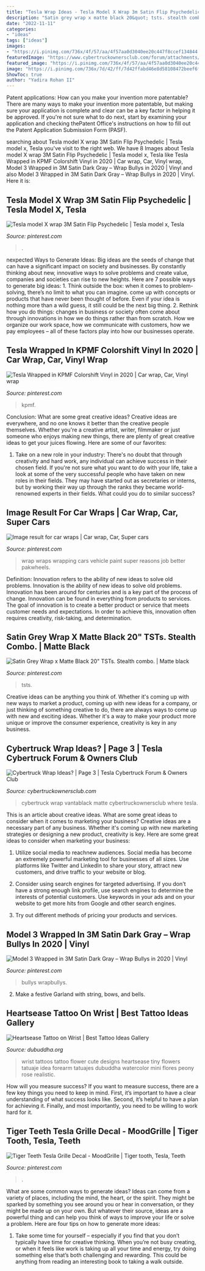 ```yaml
---
title: "Tesla Wrap Ideas - Tesla Model X Wrap 3m Satin Flip Psychedelic"
description: "Satin grey wrap x matte black 20&quot; tsts. stealth combo."
date: "2022-11-11"
categories:
- "ideas"
tags: ["ideas"]
images:
- "https://i.pinimg.com/736x/4f/57/aa/4f57aa0d3040ee20c447f8ccef134844.jpg"
featuredImage: "https://www.cybertruckownersclub.com/forum/attachments/matte-black-satin-black-cybertruck-jpg.1554/"
featured_image: "https://i.pinimg.com/736x/4f/57/aa/4f57aa0d3040ee20c447f8ccef134844.jpg"
image: "https://i.pinimg.com/736x/7d/42/ff/7d42ffabd46e8d58108472beef6f025f.jpg"
ShowToc: true
author: "Yadira Rohan II"
---
```



Patent applications: How can you make your invention more patentable?
There are many ways to make your invention more patentable, but making sure your application is complete and clear can be a key factor in helping it be approved. If you're not sure what to do next, start by examining your application and checking thePatent Office's instructions on how to fill out the Patent Application Submission Form (PASF).

	

		
searching about Tesla model X wrap 3M Satin Flip Psychedelic | Tesla model x, Tesla you've visit to the right web. We have 8 Images about Tesla model X wrap 3M Satin Flip Psychedelic | Tesla model x, Tesla like Tesla Wrapped in KPMF Colorshift Vinyl in 2020 | Car wrap, Car, Vinyl wrap, Model 3 Wrapped in 3M Satin Dark Gray – Wrap Bullys in 2020 | Vinyl and also Model 3 Wrapped in 3M Satin Dark Gray – Wrap Bullys in 2020 | Vinyl. Here it is:
		
    
## Tesla Model X Wrap 3M Satin Flip Psychedelic | Tesla Model X, Tesla

<img loading=lazy src="https://i.pinimg.com/originals/bc/82/9c/bc829c277fc4acf748ab01db6c8871b1.jpg" onerror="this.onerror=null;this.src='https://tse1.mm.bing.net/th?id=OIP.cTloCxnL8hx67aY0ys00fAHaFj&amp;pid=15.1';" alt="Tesla model X wrap 3M Satin Flip Psychedelic | Tesla model x, Tesla">

_Source: pinterest.com_

>. 

	

nexpected Ways to Generate Ideas:
Big ideas are the seeds of change that can have a significant impact on society and businesses. By constantly thinking about new, innovative ways to solve problems and create value, companies and societies can rise to new heights. Here are 7 possible ways to generate big ideas: 1. Think outside the box: when it comes to problem-solving, there’s no limit to what you can imagine. come up with concepts or products that have never been thought of before. Even if your idea is nothing more than a wild guess, it still could be the next big thing. 2. Rethink how you do things: changes in business or society often come about through innovations in how we do things rather than from scratch. How we organize our work space, how we communicate with customers, how we pay employees – all of these factors play into how our businesses operate.

    
## Tesla Wrapped In KPMF Colorshift Vinyl In 2020 | Car Wrap, Car, Vinyl Wrap

<img loading=lazy src="https://i.pinimg.com/736x/88/78/fd/8878fd9ce7098ae1c522e9e782426e13.jpg" onerror="this.onerror=null;this.src='https://tse4.mm.bing.net/th?id=OIP.mwLYXAVj_wJXTHoBxFH8NgHaFj&amp;pid=15.1';" alt="Tesla Wrapped in KPMF Colorshift Vinyl in 2020 | Car wrap, Car, Vinyl wrap">

_Source: pinterest.com_

>kpmf. 

	

Conclusion: What are some great creative ideas?
Creative ideas are everywhere, and no one knows it better than the creative people themselves. Whether you're a creative artist, writer, filmmaker or just someone who enjoys making new things, there are plenty of great creative ideas to get your juices flowing. Here are some of our favorites: 
1. Take on a new role in your industry: There's no doubt that through creativity and hard work, any individual can achieve success in their chosen field. If you're not sure what you want to do with your life, take a look at some of the very successful people who have taken on new roles in their fields. They may have started out as secretaries or interns, but by working their way up through the ranks they became world-renowned experts in their fields. What could you do to similar success? 


    
## Image Result For Car Wraps | Car Wrap, Car, Super Cars

<img loading=lazy src="https://i.pinimg.com/736x/7d/42/ff/7d42ffabd46e8d58108472beef6f025f.jpg" onerror="this.onerror=null;this.src='https://tse1.mm.bing.net/th?id=OIP.7bgwh-gIXVz7offrKLIHvwHaD4&amp;pid=15.1';" alt="Image result for car wraps | Car wrap, Car, Super cars">

_Source: pinterest.com_

>wrap wraps wrapping cars vehicle paint super reasons job better pakwheels. 

	

Definition: Innovation refers to the ability of new ideas to solve old problems.
Innovation is the ability of new ideas to solve old problems. Innovation has been around for centuries and is a key part of the process of change. Innovation can be found in everything from products to services. The goal of innovation is to create a better product or service that meets customer needs and expectations. In order to achieve this, innovation often requires creativity, risk-taking, and determination.

    
## Satin Grey Wrap X Matte Black 20&quot; TSTs. Stealth Combo. | Matte Black

<img loading=lazy src="https://i.pinimg.com/originals/7c/ec/d7/7cecd798f4d48231e7c9be258b41a079.jpg" onerror="this.onerror=null;this.src='https://tse1.mm.bing.net/th?id=OIP.vFyMemlLg-xGNc-klNeLzgHaFm&amp;pid=15.1';" alt="Satin Grey Wrap x Matte Black 20&quot; TSTs. Stealth combo. | Matte black">

_Source: pinterest.com_

>tsts. 

	

Creative ideas can be anything you think of. Whether it's coming up with new ways to market a product, coming up with new ideas for a company, or just thinking of something creative to do, there are always ways to come up with new and exciting ideas. Whether it's a way to make your product more unique or improve the consumer experience, creativity is key in any business.

    
## Cybertruck Wrap Ideas? | Page 3 | Tesla Cybertruck Forum &amp; Owners Club

<img loading=lazy src="https://www.cybertruckownersclub.com/forum/attachments/matte-black-satin-black-cybertruck-jpg.1554/" onerror="this.onerror=null;this.src='https://tse1.mm.bing.net/th?id=OIP.iV0avaUTnrNZe9lSz6gRFwAAAA&amp;pid=15.1';" alt="Cybertruck Wrap Ideas? | Page 3 | Tesla Cybertruck Forum &amp; Owners Club">

_Source: cybertruckownersclub.com_

>cybertruck wrap vantablack matte cybertruckownersclub where tesla. 

	

This is an article about creative ideas. What are some great ideas to consider when it comes to marketing your business?
Creative ideas are a necessary part of any business. Whether it's coming up with new marketing strategies or designing a new product, creativity is key. Here are some great ideas to consider when marketing your business: 
1. Utilize social media to reachnew audiences. Social media has become an extremely powerful marketing tool for businesses of all sizes. Use platforms like Twitter and LinkedIn to share your story, attract new customers, and drive traffic to your website or blog. 

2. Consider using search engines for targeted advertising. If you don't have a strong enough link profile, use search engines to determine the interests of potential customers. Use keywords in your ads and on your website to get more hits from Google and other search engines. 

3. Try out different methods of pricing your products and services.

    
## Model 3 Wrapped In 3M Satin Dark Gray – Wrap Bullys In 2020 | Vinyl

<img loading=lazy src="https://i.pinimg.com/736x/4f/57/aa/4f57aa0d3040ee20c447f8ccef134844.jpg" onerror="this.onerror=null;this.src='https://tse2.mm.bing.net/th?id=OIP.AuBK5ZUAr135NCu04X1tXQHaE8&amp;pid=15.1';" alt="Model 3 Wrapped in 3M Satin Dark Gray – Wrap Bullys in 2020 | Vinyl">

_Source: pinterest.com_

>bullys wrapbullys. 

	

2. Make a festive Garland with string, bows, and bells.

    
## Heartsease Tattoo On Wrist | Best Tattoo Ideas Gallery

<img loading=lazy src="http://www.dubuddha.org/wp-content/uploads/2015/12/Heartsease-Tattoo-on-Wrist-by-Alisa-Tesla.jpg" onerror="this.onerror=null;this.src='https://tse3.mm.bing.net/th?id=OIP.cAQdSfLpyADV3mtn2bHkvAHaHa&amp;pid=15.1';" alt="Heartsease Tattoo on Wrist | Best Tattoo Ideas Gallery">

_Source: dubuddha.org_

>wrist tattoos tattoo flower cute designs heartsease tiny flowers tatuaje idea forearm tatuajes dubuddha watercolor mini flores peony rose realistic. 

	

How will you measure success?
If you want to measure success, there are a few key things you need to keep in mind. First, it’s important to have a clear understanding of what success looks like. Second, it’s helpful to have a plan for achieving it. Finally, and most importantly, you need to be willing to work hard for it.

    
## Tiger Teeth Tesla Grille Decal - MoodGrille | Tiger Tooth, Tesla, Teeth

<img loading=lazy src="https://i.pinimg.com/originals/c3/99/55/c39955ea2633ce2321ddfaad64010aa4.jpg" onerror="this.onerror=null;this.src='https://tse3.mm.bing.net/th?id=OIP.qVQMSMqSL1-usZok9vEWVgHaHa&amp;pid=15.1';" alt="Tiger Teeth Tesla Grille Decal - MoodGrille | Tiger tooth, Tesla, Teeth">

_Source: pinterest.com_

>. 

	

What are some common ways to generate ideas?
Ideas can come from a variety of places, including the mind, the heart, or the spirit. They might be sparked by something you see around you or hear in conversation, or they might be made up on your own. But whatever their source, ideas are a powerful thing and can help you think of ways to improve your life or solve a problem. Here are four tips on how to generate more ideas: 
1. Take some time for yourself – especially if you find that you don’t typically have time for creative thinking. When you’re not busy creating, or when it feels like work is taking up all your time and energy, try doing something else that’s both challenging and rewarding. This could be anything from reading an interesting book to taking a walk outside. 

